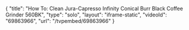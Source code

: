 {
    "title": "How To: Clean Jura-Capresso Infinity Conical Burr Black Coffee Grinder 560BK",
    "type": "solo",
    "layout": "iframe-static",
    "videoId": "69863966",
    "url": "\/tvpembed\/69863966"
}